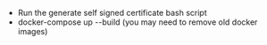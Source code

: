 - Run the generate self signed certificate bash script
- docker-compose up --build (you may need to remove old docker images)

